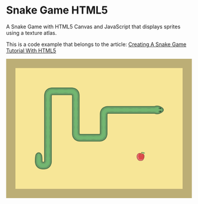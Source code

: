 # Snake Game HTML5

A Snake Game with HTML5 Canvas and JavaScript that displays sprites using a texture atlas.

This is a code example that belongs to the article: [Creating A Snake Game Tutorial With HTML5](http://rembound.com/articles/creating-a-snake-game-tutorial-with-html5)

[![Creating A Snake Game Tutorial With HTML5](screenshot.png?raw=true)](http://rembound.com/articles/creating-a-snake-game-tutorial-with-html5)
